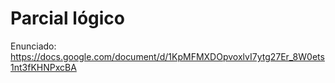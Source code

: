 # Parcial lógico

Enunciado: https://docs.google.com/document/d/1KpMFMXDOpvoxlvI7ytg27Er_8W0ets1nt3fKHNPxcBA
